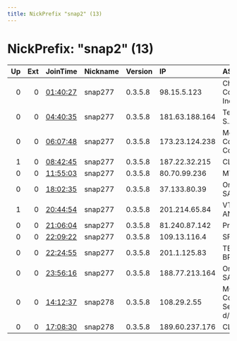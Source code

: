 ```yaml
---
title: NickPrefix "snap2" (13)
---
```


# NickPrefix: "snap2" (13)

|   Up |   Ext | JoinTime                                                                                            | Nickname   | Version   | IP             | AS                                      | CC   |   ORp |   Dirp | OS    | Contact   |   eFamMembers |
|-----:|------:|:----------------------------------------------------------------------------------------------------|:-----------|:----------|:---------------|:----------------------------------------|:-----|------:|-------:|:------|:----------|--------------:|
|    0 |     0 | [01:40:27](https://metrics.torproject.org/rs.html#details/A6A3025A3B6ADCFBDE28CCDAF65F1CDF10EC09D5) | snap277    | 0.3.5.8   | 98.15.5.123    | Charter Communications Inc              | us   | 39541 |      0 | Linux | None      |             1 |
|    0 |     0 | [04:40:35](https://metrics.torproject.org/rs.html#details/A8D706EE3B211065C334AE7C29DD4B697D5DAAEA) | snap277    | 0.3.5.8   | 181.63.188.164 | Telmex Colombia S.A.                    | co   | 43939 |      0 | Linux | None      |             1 |
|    0 |     0 | [06:07:48](https://metrics.torproject.org/rs.html#details/8A0EDB1E08FFAF962798A94E70426A166FA3BFAC) | snap277    | 0.3.5.8   | 173.23.124.238 | Mediacom Communications Corp            | us   | 33617 |      0 | Linux | None      |             1 |
|    1 |     0 | [08:42:45](https://metrics.torproject.org/rs.html#details/09BF66113DBF223107757CD36FB5D373088339BF) | snap277    | 0.3.5.8   | 187.22.32.215  | CLARO S.A.                              | br   | 43041 |      0 | Linux | None      |             1 |
|    0 |     0 | [11:55:03](https://metrics.torproject.org/rs.html#details/211B0E939425EE9CC86F95A13EB1D522F0B18F36) | snap277    | 0.3.5.8   | 80.70.99.236   | MTS PJSC                                | ru   | 37005 |      0 | Linux | None      |             1 |
|    0 |     0 | [18:02:35](https://metrics.torproject.org/rs.html#details/1FC230FC24BA2B765838F12474ABB46892961D76) | snap277    | 0.3.5.8   | 37.133.80.39   | Orange Espagne SA                       | es   | 37807 |      0 | Linux | None      |             1 |
|    1 |     0 | [20:44:54](https://metrics.torproject.org/rs.html#details/874AD320DCBDBF953D3B88CA8FA0C1CC365B5EEA) | snap277    | 0.3.5.8   | 201.214.65.84  | VTR BANDA ANCHA S.A.                    | cl   | 45123 |      0 | Linux | None      |             1 |
|    0 |     0 | [21:06:04](https://metrics.torproject.org/rs.html#details/9AB8754BDAA68C1BF8477710B43A594809842DF4) | snap277    | 0.3.5.8   | 81.240.87.142  | Proximus NV                             | be   | 36317 |      0 | Linux | None      |             1 |
|    0 |     0 | [22:09:22](https://metrics.torproject.org/rs.html#details/E650AD4E05A7E9DA5FFB1127987B5CCAEE36AC5B) | snap277    | 0.3.5.8   | 109.13.116.4   | SFR SA                                  | fr   | 42899 |      0 | Linux | None      |             1 |
|    0 |     0 | [22:24:55](https://metrics.torproject.org/rs.html#details/7D8C89840465255BE041A5C0820A9FC87F4B76DF) | snap277    | 0.3.5.8   | 201.1.125.83   | TELEFu00D4NICA BRASIL S.A               | br   | 37739 |      0 | Linux | None      |             1 |
|    0 |     0 | [23:56:16](https://metrics.torproject.org/rs.html#details/57DB16E43B496354864110A5F7398054FDB738BE) | snap277    | 0.3.5.8   | 188.77.213.164 | Orange Espagne SA                       | es   | 37595 |      0 | Linux | None      |             1 |
|    0 |     0 | [14:12:37](https://metrics.torproject.org/rs.html#details/C5834D85350404DEF1F69BE67613639490FF0E55) | snap278    | 0.3.5.8   | 108.29.2.55    | MCI Communications Services, Inc. d/b/a | us   | 46141 |      0 | Linux | None      |             1 |
|    0 |     0 | [17:08:30](https://metrics.torproject.org/rs.html#details/4B75656CD5A04B0FA7AC83B24DC2017D40BD4F27) | snap278    | 0.3.5.8   | 189.60.237.176 | CLARO S.A.                              | br   | 42275 |      0 | Linux | None      |             1 |
